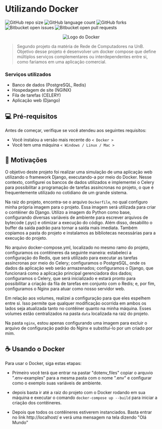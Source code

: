 # Utilizando Docker

![GitHub repo size](https://img.shields.io/github/repo-size/dauid64/utilizando_docker?style=for-the-badge)
![GitHub language count](https://img.shields.io/github/languages/count/dauid64/utilizando_docker?style=for-the-badge)
![GitHub forks](https://img.shields.io/github/forks/dauid64/utilizando_docker?style=for-the-badge)
![Bitbucket open issues](https://img.shields.io/bitbucket/issues/dauid64/utilizando_docker?style=for-the-badge)
![Bitbucket open pull requests](https://img.shields.io/bitbucket/pr-raw/dauid64/utilizando_docker?style=for-the-badge)

<p align="center">
    <img src="https://github.com/dauid64/utilizando_docker/assets/94979678/48993813-33a6-4e06-bdde-1906db49930e" alt="Logo do Docker">
</p>

> Segundo projeto da matéria de Rede de Computadores na UnB. Objetivo desse projeto é desenvolver um docker compose que define múltiplos serviços complementares ou interdependentes entre si, como fariamos em uma aplicação comercial.

### Serviços utilizados

- Banco de dados (PostgreSQL, Redis)
- Hospedagem de site (NGINX)
- Fila de tarefas (CELERY)
- Aplicação web (Django)

## 💻 Pré-requisitos

Antes de começar, verifique se você atendeu aos seguintes requisitos:

- Você instalou a versão mais recente do `< Docker >`
- Você tem uma máquina `< Windows / Linux / Mac >`

## 📍 Motivações


O objetivo deste projeto foi realizar uma simulação de uma aplicação web utilizando o framework Django, executando-a por meio do Docker. Nesse contexto, configurei os bancos de dados utilizados e implementei o Celery para possibilitar a programação de tarefas assíncronas no projeto, o que é frequentemente utilizado no cotidiano de um grande sistema.

Na raiz do projeto, encontra-se o arquivo `Dockerfile`, no qual configuro minha própria imagem para o projeto. Essa imagem será utilizada para criar o contêiner do Django. Utilizo a imagem do Python como base, configurando diversas variáveis de ambiente para escrever arquivos de bytecode (.pyc) e otimizar a execução do código. Além disso, desabilito o buffer da saída padrão para tornar a saída mais imediata. Também copiamos a pasta do projeto e instalamos as bibliotecas necessárias para a execução do projeto.

No arquivo docker-compose.yml, localizado no mesmo ramo do projeto, configuramos os contêineres da seguinte maneira: estabeleci a configuração do Redis, que será utilizado para executar as tarefas assíncronas por meio do Celery; configuramos o PostgreSQL, onde os dados da aplicação web serão armazenados; configuramos o Django, que funcionará como a aplicação principal gerenciadora dos dados; configuramos o Celery, que será inicializado e estará pronto para possibilitar a criação da fila de tarefas em conjunto com o Redis; e, por fim, configuramos o Nginx para atuar como nosso servidor web.

Em relação aos volumes, realizei a configuração para que eles espelhem entre si. Isso permite que qualquer modificação ocorrida em ambos os lados seja atualizada tanto no contêiner quanto na minha máquina. Esses volumes estão centralizados na pasta `data` localizada na raiz do projeto.

Na pasta `nginx`, estou apenas configurando uma imagem para excluir o arquivo de configuração padrão do Nginx e substituí-lo por um criado por mim.

## ☕ Usando o Docker

Para usar o Docker, siga estas etapas:

* Primeiro você terá que entrar na pastar "dotenv_files" copiar o arquvio ".env-examples" para a mesma pasta com o nome ".env" e configurar como o exemplo suas variáveis de ambiente.

* depois basta ir até a raiz do projeto com o Docker rodando em sua máquina e executar o comando `docker-compose up --build` para iniciar a criação dos contêineres.

* Depois que todos os contêineres estiverem instanciados. Basta entrar no link http://localhost/ e verá uma mensagem na tela dizendo "Olá Mundo"